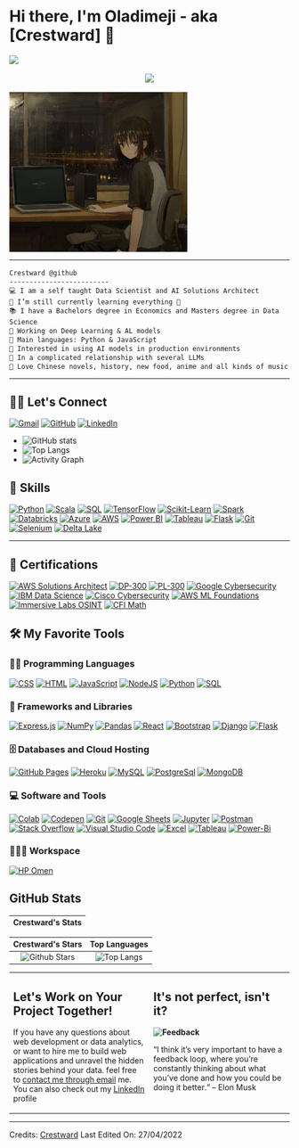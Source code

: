 # Hi there, I'm Oladimeji - aka [Crestward] 👋 

![](https://komarev.com/ghpvc/?username=Crestward&color=lightgrey)
<br/>

<!-- <img src="https://komarev.com/ghpvc/?Crestward" alt="Profile views" align='center'/> <a href="https://github.com/Crestward/Crestward"> </a>  -->
<p align="center">
  <a href="https://github.com/DenverCoder1/readme-typing-svg"><img src="https://readme-typing-svg.herokuapp.com?lines=AI Solutions Architect;Data+Scientist;Applied AI Developer;DS%20|%20AI%20|%20ML%20Enthusiastic;Always%20learning%20new%20things&center=true&width=380&height=45"></a>
</p>

<img align="center" src="https://github.com/I-am-vishalmaurya/I-am-vishalmaurya/blob/main/cropped_image.png" alt="Unfortunately I didn't find the author of the pic, feel to open a pull request if found" width="320" />
<hr>

```
Crestward @github
-------------------------
💻 I am a self taught Data Scientist and AI Solutions Architect
🌱 I’m still currently learning everything 🤣
📚 I have a Bachelors degree in Economics and Masters degree in Data Science 
🔭 Working on Deep Learning & AL models
🌟 Main languages: Python & JavaScript
🚩 Interested in using AI models in production environments
💖 In a complicated relationship with several LLMs
🎵 Love Chinese novels, history, new food, anime and all kinds of music
```
<hr>

## 🙋‍♀️ Let's Connect
<a href="mailto:oladimeji759@gmail.com"><img src="https://img.icons8.com/bubbles/50/000000/gmail.png" title='Gmail' alt="Gmail"/></a>
<a href="https://github.com/Crestward"><img src="https://img.icons8.com/bubbles/50/000000/github.png" title='GitHub' alt="GitHub"/></a>
<a href="https://www.linkedin.com/in/adeyemi-oladimeji-490696133"><img src="https://img.icons8.com/bubbles/50/000000/linkedin.png" title='LinkedIn' alt="LinkedIn"/></a>


- ![GitHub stats](https://github-readme-stats.vercel.app/api?username=Crestward&show_icons=true&locale=en&theme=algolia)
- ![Top Langs](https://github-readme-stats.vercel.app/api/top-langs/?username=Crestward&langs_count=8&theme=algolia&layout=compact)
- ![Activity Graph](https://activity-graph.herokuapp.com/graph?username=Crestward&theme=react-dark&hide_border=true)



## 🎯 Skills
<p>
  <a href="#"><img alt="Python" src="https://img.shields.io/badge/Python-%2314354C.svg?logo=python&logoColor=white"></a>
  <a href="#"><img alt="Scala" src="https://img.shields.io/badge/Scala-%23DC322F.svg?logo=scala&logoColor=white"></a>
  <a href="#"><img alt="SQL" src="https://img.shields.io/badge/SQL-%23025E8C.svg?logo=mysql&logoColor=white"></a>
  <a href="#"><img alt="TensorFlow" src="https://img.shields.io/badge/TensorFlow-%23FF6F00.svg?logo=tensorflow&logoColor=white"></a>
  <a href="#"><img alt="Scikit-Learn" src="https://img.shields.io/badge/Scikit--Learn-%230052CC.svg?logo=scikitlearn&logoColor=white"></a>
  <a href="#"><img alt="Spark" src="https://img.shields.io/badge/Apache%20Spark-%23E25A1C.svg?logo=apache-spark&logoColor=white"></a>
  <a href="#"><img alt="Databricks" src="https://img.shields.io/badge/Databricks-%23FF7A00.svg?logo=databricks&logoColor=white"></a>
  <a href="#"><img alt="Azure" src="https://img.shields.io/badge/Azure-%230072C6.svg?logo=microsoft-azure&logoColor=white"></a>
  <a href="#"><img alt="AWS" src="https://img.shields.io/badge/AWS-%23FF9900.svg?logo=amazon-aws&logoColor=white"></a>
  <a href="#"><img alt="Power BI" src="https://img.shields.io/badge/Power--BI-%2300A6ED.svg?logo=power-bi&logoColor=white"></a>
  <a href="#"><img alt="Tableau" src="https://img.shields.io/badge/Tableau-%23007AC0.svg?logo=tableau&logoColor=white"></a>
  <a href="#"><img alt="Flask" src="https://img.shields.io/badge/Flask-%23000000.svg?logo=flask&logoColor=white"></a>
  <a href="#"><img alt="Git" src="https://img.shields.io/badge/Git-%23F05033.svg?logo=git&logoColor=white"></a>
  <a href="#"><img alt="Selenium" src="https://img.shields.io/badge/Selenium-%2322A6F7.svg?logo=selenium&logoColor=white"></a>
  <a href="#"><img alt="Delta Lake" src="https://img.shields.io/badge/Delta%20Lake-%23FF6B6B.svg"></a>
</p>


---

## 🏅 Certifications

<p>
  <a href="#"><img alt="AWS Solutions Architect" src="https://img.shields.io/badge/AWS%20Solutions%20Architect-2025-brightgreen"></a>
  <a href="#"><img alt="DP-300" src="https://img.shields.io/badge/Microsoft_DP300-2025-blue"></a>
  <a href="#"><img alt="PL-300" src="https://img.shields.io/badge/Microsoft_PL300-2025-blueviolet"></a>
  <a href="#"><img alt="Google Cybersecurity" src="https://img.shields.io/badge/Google_Cybersecurity-2023-yellow"></a>
  <a href="#"><img alt="IBM Data Science" src="https://img.shields.io/badge/IBM_Data_Science-2023-blue"></a>
  <a href="#"><img alt="Cisco Cybersecurity" src="https://img.shields.io/badge/Cisco_Cybersecurity-2023-lightgrey"></a>
  <a href="#"><img alt="AWS ML Foundations" src="https://img.shields.io/badge/AWS_ML_Foundations-2023-orange"></a>
  <a href="#"><img alt="Immersive Labs OSINT" src="https://img.shields.io/badge/Immersive_OSINT-2023-success"></a>
  <a href="#"><img alt="CFI Math" src="https://img.shields.io/badge/CFI_Math-2022-blue"></a>
</p>



## 🛠️ My Favorite Tools

### 👨‍💻 Programming Languages

<p>
    <a href="https://github.com/Crestward/Crestward"><img alt="CSS" src="https://img.shields.io/badge/CSS%20-%231572B6.svg?logo=css3&logoColor=white"></a>
    <a href="https://github.com/Crestward/Crestward"><img alt="HTML" src="https://img.shields.io/badge/HTML%20-%23E34F26.svg?logo=html5&logoColor=white"></a>
    <a href="https://github.com/Crestward/Crestward"><img alt="JavaScript" src="https://img.shields.io/badge/JavaScript%20-%23F7DF1E.svg?logo=javascript&logoColor=black"></a>
    <a href="https://github.com/Crestward/Crestward"><img alt="NodeJS" src="https://img.shields.io/badge/Node.js%20-%2343853D.svg?logo=node.js&logoColor=white"></a>
    <a href="https://github.com/Crestward/Crestward"><img alt="Python" src="https://img.shields.io/badge/Python%20-%2314354C.svg?logo=python&logoColor=white"></a>
    <a href="https://github.com/Crestward/Crestward"><img alt="SQL" src="https://img.shields.io/badge/SQL%20-%23025E8C.svg?logo=amazon-dynamodb&logoColor=white"></a>

###  🧰 Frameworks and Libraries

<p>
    <a href="#"><img alt="Express.js" src="https://img.shields.io/badge/Express.js%20-%23150458.svg?logo=express&logoColor=white%22"></a>
    <a href="#"><img alt="NumPy" src="https://img.shields.io/badge/Numpy%20-%23013243.svg?logo=numpy&logoColor=white"></a>
    <a href="#"><img alt="Pandas" src="https://img.shields.io/badge/Pandas%20-%23150458.svg?logo=pandas&logoColor=white"></a>
    <a href="#"><img alt="React" src="https://img.shields.io/badge/React-20232A?style=for-the-badge&logo=react&logoColor=61DAFB"></a>
    <a href="#"><img alt="Bootstrap" src="https://img.shields.io/badge/Bootstrap-563D7C?style=for-the-badge&logo=bootstrap&logoColor=white"></a>
    <a href="#"><img alt="Django" src="https://img.shields.io/badge/Django-092E20?style=for-the-badge&logo=django&logoColor=white"></a>
    <a href="#"><img alt="Flask" src="https://img.shields.io/badge/Flask%20-%23150458.svg?logo=flask&logoColor=white%22"></a>





</p>

### 🗄️ Databases and Cloud Hosting

<p>
    <a href="#"><img alt="GitHub Pages" src="https://img.shields.io/badge/GitHub%20Pages-%23327FC7.svg?logo=github&logoColor=white"></a>
    <a href="#"><img alt="Heroku" src="https://img.shields.io/badge/Heroku%20-%23430098.svg?logo=heroku&logoColor=white"></a>
    <a href="#"><img alt="MySQL" src="https://img.shields.io/badge/MySQL-00000F?style=for-the-badge&logo=mysql&logoColor=white"></a>
    <a href="#"><img alt="PostgreSql" src ="https://img.shields.io/badge/PostgreSql%20-%23150458.svg?logo=postgresql&logoColor=white%22"></a>
    <a href="#"><img alt="MongoDB" src ="https://img.shields.io/badge/MongoDB%20-%23150458.svg?logo=MongoDB&logoColor=white%22"></a>
</p>

### 💻 Software and Tools

<p>
    <a href="#"><img alt="Colab" src="https://img.shields.io/badge/Colab-00b56a.svg?logo=google-colab&logoColor=white"></a>
    <a href="#"><img alt="Codepen" src="https://img.shields.io/badge/Codepen-000000.svg?logo=codepen&logoColor=white"></a>
    <a href="#"><img alt="Git" src="https://img.shields.io/badge/Git%20-%23F05033.svg?logo=git&logoColor=white"></a>
    <a href="#"><img alt="Google Sheets" src="https://img.shields.io/badge/Google%20Sheets%20-%2334A853.svg?logo=google%20sheets&logoColor=white"></a>
    <a href="#"><img alt="Jupyter" src="https://img.shields.io/badge/Jupyter%20-%23F37626.svg?logo=Jupyter&logoColor=white"></a>
    <a href="#"><img alt="Postman" src="https://img.shields.io/badge/Postman-FF6C37?logo=postman&logoColor=white"></a>
    <a href="#"><img alt="Stack Overflow" src="https://img.shields.io/badge/-Stack%20Overflow-FE7A16?logo=stack-overflow&logoColor=white"></a>
    <a href="#"><img alt="Visual Studio Code" src="https://img.shields.io/badge/Visual%20Studio%20Code-0078d7.svg?logo=visual-studio-code&logoColor=white"></a>
    <a href="#"><img alt="Excel" src="https://img.shields.io/badge/Excel%20-%23150458.svg?logo=microsoft-excel&logoColor=white%22"></a>
    <a href="#"><img alt="Tableau" src="https://img.shields.io/badge/Tableau%20-%23150458.svg?logo=tableau&logoColor=white%22"></a>
    <a href="#"><img alt="Power-Bi" src="https://img.shields.io/badge/Power-BI%20-%23150458.svg?logo=power-bi&logoColor=white%22"></a>

</p>

### 👨🏽‍💻 Workspace
<p>
    <a href="#"><img alt="HP Omen" src="https://img.shields.io/badge/HP-Omen%20-%23150458.svg?logo=hp&logoColor=white%22"></a>
</p>


## GitHub Stats

|                                                                     Crestward's Stats                                                                     |
|:------------------------------------------------------------------------------------------------------------------------------------------------------:|

|                                                                                                      Crestward's Stars                                                                                                       |                                                           Top Languages                                                           |      
|:-------------------------------------------------------------------------------------------------------------------------------------------------------------------------------------------------------------------------:|:---------------------------------------------------------------------------------------------------------------------------------:|
| ![Github Stars](https://github-readme-stats.vercel.app/api?username=Crestward&show_icons=true&locale=en&count_private=true&hide_rank=true&custom_title=My%20GitHub%20Stats&disable_animations=true&theme=algolia) | ![Top Langs](https://github-readme-stats.vercel.app/api/top-langs/?username=Aditya664&langs_count=8&theme=algolia&layout=compact) |




<table style="border: none">
  <tr>
  <td width="50%" valign="top">

## Let's Work on Your Project Together!

If you have any questions about web development or data analytics, or want to hire me to build web applications and unravel the hidden stories behind your data. feel free to <a href="mailto:oladimeji759@gmail.com">contact me through email</a> me. 
You can also check out my <a href="https://www.linkedin.com/in/adeyemi-oladimeji-490696133">LinkedIn</a> profile 

  </td>
  <td width="50%" valign="top">

## It's not perfect, isn't it?

**<img alt="Feedback" src="https://img.shields.io/badge/Ask%20me-anything-1abc9c.svg">**

“I think it’s very important to have a feedback loop, where you’re constantly thinking about what you’ve done and how you could be doing it better.”
– Elon Musk

  </td>
  </tr>
</table>

------
Credits: [Crestward](https://github.com/Crestward)
Last Edited On: 27/04/2022



